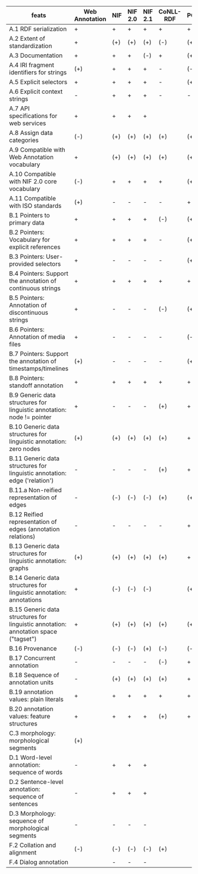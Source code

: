 | feats | Web Annotation | NIF | NIF 2.0 | NIF 2.1 | CoNLL-RDF | POWLA | Ligt | LAF | MAF | SynAF | SemAF |
|---|---|---|---|---|---|---|---|---|---|---|---|
| A.1 RDF serialization | + | + | + | + | + | + | + | - | - | - | - |
| A.2 Extent of standardization | + | (+) | (+) | (+) | (-) | (+) | - | + | + | + | + |
| A.3 Documentation | + | + | + | (-) | + | (+) | (-) | (+) | + | - | - |
| A.4 IRI fragment identifiers for strings | (+) | + | + | + | - | (-) | - | - | - | - | - |
| A.5 Explicit selectors | + | + | + | + | - | (+) | - |   |   |   |   |
| A.6 Explicit context strings | - | + | + | + | - | - | - |   |   |   |   |
| A.7 API specifications for web services | + | + | + | + |   |   |   |   |   |   |   |
| A.8 Assign data categories | (-) | (+) | (+) | (+) | (+) | (+) | (+) | (+) | (+) | (+) | (+) |
| A.9 Compatible with Web Annotation vocabulary | + | (+) | (+) | (+) | (+) | (+) | (+) | (+) | (+) | (+) | (+) |
| A.10 Compatible with NIF 2.0 core vocabulary | (-) | + | + | + | + | (+) | + | - | - | - | - |
| A.11 Compatible with ISO standards | (+) | - | - | - | - | + | - | + | + | + | + |
| B.1 Pointers to primary data | + | + | + | + | (-) | (+) | (-) | + | + | + | + |
| B.2 Pointers: Vocabulary for explicit references | + | + | + | + | - | (+) | - | - | - | - | - |
| B.3 Pointers: User-provided selectors | + | - | - | - | - | (+) |   | (-) | (-) | (-) | (-) |
| B.4 Pointers: Support the annotation of continuous strings | + | + | + | + | + | + | + | + | + | + | + |
| B.5 Pointers: Annotation of discontinuous strings | + | - | - | - | (-) | (+) | (-) | (+) |   |   |   |
| B.6 Pointers: Annotation of media files | + | - | - | - | - | (-) | - | (-) | (-) | (-) | (-) |
| B.7 Pointers: Support the annotation of timestamps/timelines | (+) | - | - | - | - | (+) | - | (+) |   |   |   |
| B.8 Pointers: standoff annotation | + | + | + | + | + | + | (+) | + |   |   |   |
| B.9 Generic data structures for linguistic annotation: node != pointer | + | - | - | - | (+) | + | (-) | + |   |   |   |
| B.10 Generic data structures for linguistic annotation: zero nodes | (+) | (+) | (+) | (+) | (+) | + | + | + |   |   |   |
| B.11 Generic data structures for linguistic annotation: edge ('relation') | - | - | - | - | (+) | + | - | + |   | + | + |
| B.11.a Non-reified representation of edges | - | (-) | (-) | (-) | (+) | (+) | - |   |   |   |   |
| B.12 Reified representation of edges (annotation relations) | - | - | - | - | - | + | - | (+) |   |   |   |
| B.13 Generic data structures for linguistic annotation: graphs | (+) | (+) | (+) | (+) | (+) | + | (+) | + |   |   |   |
| B.14 Generic data structures for linguistic annotation: annotations | + | (-) | (-) | (-) |   | (+) | (-) | + |   |   |   |
| B.15 Generic data structures for linguistic annotation: annotation space ("tagset") | + | (+) | (+) | (+) | (+) | (+) | (-) | + |   |   |   |
| B.16 Provenance | (-) | (-) | (-) | (+) | (-) | (-) | (-) | - | - | - | - |
| B.17 Concurrent annotation | - | - | - | - | (-) | + | (-) | + |   |   |   |
| B.18 Sequence of annotation units | - | (+) | (+) | (+) | (+) | + | (+) | + |   |   |   |
| B.19 annotation values: plain literals | + | + | + | + | + | + | + | + |   |   |   |
| B.20 annotation values: feature structures | + | + | + | + | (+) | + | (+) | + | + | + | + |
| C.3 morphology: morphological segments | (+) |   |   |   |   |   |   |   |   |   |   |
| D.1 Word-level annotation: sequence of words | - | + | + | + |   |   |   |   |   |   |   |
| D.2 Sentence-level annotation: sequence of sentences | - | + | + | + |   |   |   |   |   |   |   |
| D.3 Morphology: sequence of morphological segments | - | - | - | - |   |   |   |   |   |   |   |
| F.2 Collation and alignment | (-) | (-) | (-) | (-) | (+) |   |   |   |   |   |   |
| F.4 Dialog annotation |   | - | - | - |   |   |   |   |   |   |   |
